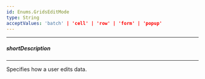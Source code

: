 ```yaml
---
id: Enums.GridsEditMode
type: String
acceptValues: 'batch' | 'cell' | 'row' | 'form' | 'popup'
---
```

---
##### shortDescription
<!-- Description goes here -->

---
<!-- Description goes here -->
Specifies how a user edits data.
